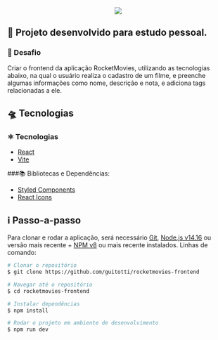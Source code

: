<div align="center">
  <img src="https://github.com/guitotti/rocketmovies-frontend/assets/62620636/79da989b-5b7b-475d-8147-4bd216b883ce.png" />
</div>

## 🧩 **Projeto desenvolvido para estudo pessoal.**

### 🎯 Desafio

Criar o frontend da aplicação RocketMovies, utilizando as tecnologias abaixo, na qual o usuário realiza o cadastro de um filme, e preenche algumas informações como nome, descrição e nota, e adiciona tags relacionadas a ele. 

## 🛸 Tecnologias

### ⚛️ Tecnologias 
- [React](https://react.dev)
- [Vite](https://vitejs.dev) 

###📚 Bibliotecas e Dependências:
- [Styled Components](https://styled-components.com)
- [React Icons](https://www.npmjs.com/package/react-icons)

## :information_source: Passo-a-passo

Para clonar e rodar a aplicação, será necessário [Git](https://git-scm.com), [Node.js v14.16](https://nodejs.org/en/) ou versão mais recente + [NPM v8](https://nodejs.org/en/) ou mais recente instalados. 
Linhas de comando:

```bash
# Clonar o repositório
$ git clone https://github.com/guitotti/rocketmovies-frontend

# Navegar até o repositório
$ cd rocketmovies-frontend

# Instalar dependências
$ npm install

# Rodar o projeto em ambiente de desenvolvimento
$ npm run dev
```
